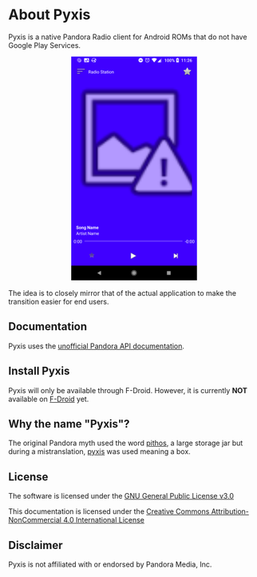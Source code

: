 # About Pyxis

Pyxis is a native Pandora Radio client for Android ROMs that do not have Google Play Services.

<center> <img src="https://github.com/rowland007/Pyxis/blob/docs/docs/screenshots/screenshot-main_activity.png?raw=true" width="50%"> </center>

The idea is to closely mirror that of the actual application to make the transition easier for end users.

## Documentation

Pyxis uses the [unofficial Pandora API documentation](https://6xq.net/pandora-apidoc/).

## Install Pyxis

Pyxis will only be available through F-Droid. However, it is currently **NOT** available on [F-Droid](https://f-droid.org/) yet.

## Why the name "Pyxis"?

The original Pandora myth used the word [pithos](https://en.wikipedia.org/wiki/Pandora#Pithos_into_%22box%22), a large storage jar but during a mistranslation, [pyxis](https://en.wikipedia.org/wiki/Pyxis_(vessel)) was used meaning a box.

## License

The software is licensed under the [GNU General Public License v3.0](https://github.com/rowland007/Pyxis/blob/master/LICENSE.md)

This documentation is licensed under the [Creative Commons Attribution-NonCommercial 4.0 International License](http://creativecommons.org/licenses/by-nc/4.0/)

## Disclaimer

Pyxis is not affiliated with or endorsed by Pandora Media, Inc.
